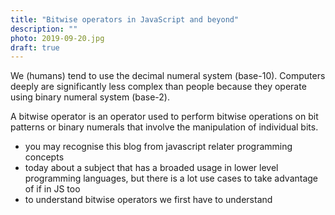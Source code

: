 ```yaml
---
title: "Bitwise operators in JavaScript and beyond"
description: ""
photo: 2019-09-20.jpg
draft: true
---
```


We (humans) tend to use the decimal numeral system (base-10). Computers deeply are significantly less complex than people because they operate using binary numeral system (base-2).

A bitwise operator is an operator used to perform bitwise operations on bit patterns or binary numerals that involve the manipulation of individual bits.

- you may recognise this blog from javascript relater programming concepts
- today about a subject that has a broaded usage in lower level programming languages, but there is a lot use cases to take advantage of if in JS too
- to understand bitwise operators we first have to understand 
